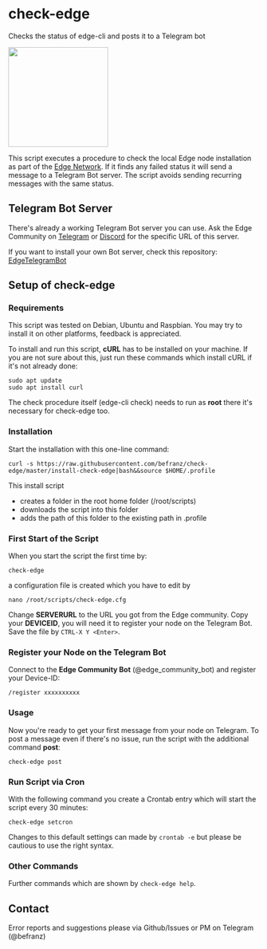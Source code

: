 # check-edge
 Checks the status of edge-cli and posts it to a Telegram bot

<img src="https://github.com/befranz/check-edge/blob/master/img/edgebot_img.jpeg" width="200">

This script executes a procedure to check the local Edge node installation as part of the [Edge Network](https://edge.network/en/). If it finds any failed status it will send a message to a Telegram Bot server. The script avoids sending recurring messages with the same status.

## Telegram Bot Server
There's already a working Telegram Bot server you can use. Ask the Edge Community on [Telegram](https://t.me/edgenetwork) or [Discord](https://discord.gg/GmaxgsK) for the specific URL of this server.

If you want to install your own Bot server, check this repository: [EdgeTelegramBot](https://github.com/maxxar92/EdgeTelegramBot)

## Setup of check-edge

### Requirements
This script was tested on Debian, Ubuntu and Raspbian. You may try to install it on other platforms, feedback is appreciated.

To install and run this script, **cURL** has to be installed on your machine. If you are not sure about this, just run these commands which install cURL if it's not already done:

```
sudo apt update
sudo apt install curl
```

The check procedure itself (edge-cli check) needs to run as **root** there it's necessary for check-edge too.

### Installation
Start the installation with this one-line command:

```
curl -s https://raw.githubusercontent.com/befranz/check-edge/master/install-check-edge|bash&&source $HOME/.profile
```

This install script
- creates a folder in the root home folder (/root/scripts)
- downloads the script into this folder
- adds the path of this folder to the existing path in .profile

### First Start of the Script
When you start the script the first time by:

```
check-edge
```

a configuration file is created which you have to edit by

```
nano /root/scripts/check-edge.cfg
```

Change **SERVERURL** to the URL you got from the Edge community.
Copy your **DEVICEID**, you will need it to register your node on the Telegram Bot.
Save the file by `CTRL-X Y <Enter>`.

### Register your Node on the Telegram Bot
Connect to the **Edge Community Bot** (@edge_community_bot) and register your Device-ID:

```
/register xxxxxxxxxx
```

### Usage
Now you're ready to get your first message from your node on Telegram. To post a message even if there's no issue, run the script with the additional command **post**:

```
check-edge post
```

### Run Script via Cron
With the following command you create a Crontab entry which will start the script every 30 minutes:

```
check-edge setcron
```

Changes to this default settings can made by `crontab -e` but please be cautious to use the right syntax.

### Other Commands
Further commands which are shown by `check-edge help`.

## Contact
Error reports and suggestions please via Github/Issues or PM on Telegram (@befranz)

